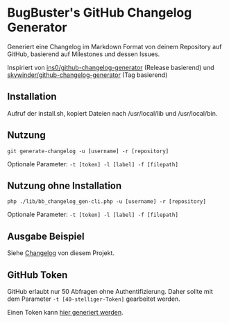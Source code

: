 # BugBuster's GitHub Changelog Generator

Generiert eine Changelog im Markdown Format von deinem Repository auf GitHub,
basierend auf Milestones und dessen Issues.


Inspiriert von [ins0/github-changelog-generator][1] (Release basierend) und
[skywinder/github-changelog-generator][2] (Tag basierend)


## Installation

Aufruf der install.sh, kopiert Dateien nach /usr/local/lib und /usr/local/bin.


## Nutzung

``git generate-changelog -u [username] -r [repository]``

Optionale Parameter: ``-t [token] -l [label] -f [filepath]``


## Nutzung ohne Installation

``php ./lib/bb_changelog_gen-cli.php -u [username] -r [repository]``

Optionale Parameter: ``-t [token] -l [label] -f [filepath]``


## Ausgabe Beispiel

Siehe [Changelog][3] von diesem Projekt.


## GitHub Token

GitHub erlaubt nur 50 Abfragen ohne Authentifizierung. Daher sollte mit dem
Parameter ``-t [40-stelliger-Token]`` gearbeitet werden.

Einen Token kann [hier generiert werden][4].


[1]: https://github.com/ins0/github-changelog-generator
[2]: https://github.com/skywinder/github-changelog-generator
[3]: CHANGELOG.md
[4]: https://github.com/settings/tokens/new?description=BugBuster%20Changelog%20Generator%20token
